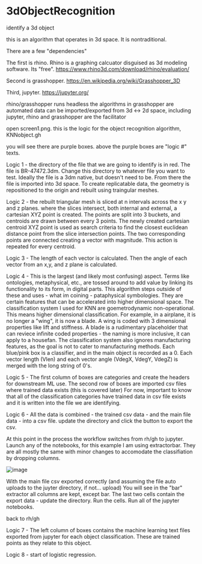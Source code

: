 # 3dObjectRecognition
identify a 3d object

this is an algorithm that operates in 3d space. It is nontraditional. 

There are a few "dependencies" 

The first is rhino. Rhino is a graphing calcuator disguised as 3d modeling software. Its "free". 
https://www.rhino3d.com/download/rhino/evaluation/

Second is grasshopper. 
https://en.wikipedia.org/wiki/Grasshopper_3D

Third, jupyter.
https://jupyter.org/


rhino/grasshopper runs headless
the algorithms in grasshopper are automated
data can be imported/exported from 3d <-> 2d space, including jupyter, rhino and grasshopper are the facilitator


open screen1.png. 
this is the logic for the object recognition algorithm, KNNobject.gh

you will see there are purple boxes. above the purple boxes are "logic #" texts. 

Logic 1 -  the directory of the file that we are going to identify  is in red. The file is BR-47472.3dm. Change this directory to whatever file you want to test. Ideally the file is a 3dm native, but doesn't need to be. From there the file is imported into 3d space. To create replicatable data, the geometry is repositioned to the origin and rebuilt using traingular meshes.  

Logic 2 - the rebuilt triangular mesh is sliced at n intervals across the x y and z planes. where the slices intersect, both internal and external,  a cartesian XYZ point is created.  The points are split into 3 buckets, and centroids are drawn between every 3 points. The newly created cartesian centroid XYZ point is used as search criteria to find the closest euclidean distance point from the slice intersection points. The two corresponding points are connected creating a vector with magnitude. This action is repeated for every centroid. 

Logic 3 - The length of each vector is calculated. Then the angle of each vector from an x,y, and z plane is calculated.

Logic 4 - This is the largest (and likely most confusing) aspect. Terms like ontologies, metaphysical, etc., are tossed around to add value by linking its functionality to its form, in digital parts. This algorithm steps outside of these and uses - what im coining - pataphysical symbologies. They are certain features that can be accelerated into higher dimensional space. The classification system I used for KNN are goemetrodynamic non-operational. This means higher dimensional classification. For example, in a airplane, it is no longer a "wing", it is now a blade. A wing is coded with 3 dimensional properties like lift and stiffness. A blade is a rudimentary placeholder that can reviece infinite coded properties - the naming is more inclusive, it can apply to a housefan. The classification system also ignores manufacturing features, as the goal is not to cater to manufacturing methods.
Each  blue/pink box is a classifier, and in the main object is recorded as a 0. Each vector length (Vlen) and each vector angle (VdegX, VdegY, VdegZ) is merged with the long string of 0's. 

Logic 5 - The first column of boxes are categories and create the headers for downstream ML use. 
The second row of boxes are imported csv files  where trained data exists (this is covered later) For now, important to know that  all of the classification categories have trained data in csv file exists and it is written into the file we are identifying.

Logic 6 - All the data is combined - the trained csv data - and the main file data - into a csv file. update the directory and click the button to export the csv. 

At this point in the process the workflow switches from rh/gh to jupyter. 
Launch any of the notebooks, for this example I am using extractorbar. They are all mostly the same with minor changes to accomodate the classifiation by dropping columns. 

![image](https://github.com/user-attachments/assets/de48306f-100f-4699-9dad-9025cd69b474)


With the main file csv exported correctly (and assuming the file auto uploads to the juyter directory, if not... upload) 
You will see in the "bar" extractor all columns are kept, except bar. The last two cells contain the export data - update the  directory. Run the cells. 
Run all of the jupyter notebooks.

back to rh/gh

Logic 7 - The left column of boxes contains the machine learning text files exported from jupyter for each object classification. These are  trained points as they relate to this object. 

Logic 8 -  start of logistic regression.

